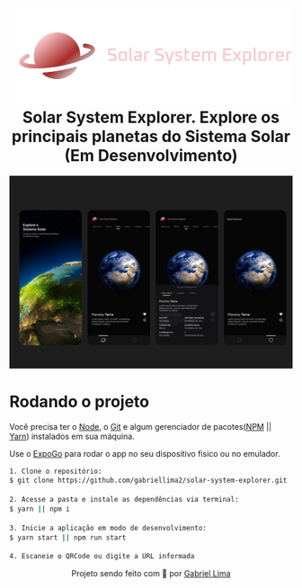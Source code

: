 <h1 align="center">
    <img alt="Solar System Explorer logo" src="./public/docs/logo.svg" />
    <br>
    Solar System Explorer. Explore os principais planetas do Sistema Solar (Em Desenvolvimento)
</h1>

<div align="center">
  <img src="./public/docs/figma.png" alt="demonstração do projeto" >
</div>

# Rodando o projeto

Você precisa ter o [Node](https://nodejs.org/en/), o [Git](https://git-scm.com/) e algum gerenciador de pacotes([NPM](https://docs.npmjs.com/downloading-and-installing-node-js-and-npm/) || [Yarn](https://classic.yarnpkg.com/lang/en/docs/install)) instalados em sua máquina.

Use o [ExpoGo](https://expo.dev/client) para rodar o app no seu dispositivo fisico ou no emulador.

```bash
1. Clone o repositório:
$ git clone https://github.com/gabriellima2/solar-system-explorer.git

2. Acesse a pasta e instale as dependências via terminal:
$ yarn || npm i

3. Inicie a aplicação em modo de desenvolvimento:
$ yarn start || npm run start

4. Escaneie o QRCode ou digite a URL informada
```

<p align="center">Projeto sendo feito com 💙 por <a href="https://www.linkedin.com/in/gabriel-lima-860612236">Gabriel Lima</a></p>
